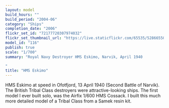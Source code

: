 ```yaml
---
layout: model
build_hours: ""
build_period: "2004-06"
category: "Ships"
completion_date: "2006"
flickr_set_id: "72177720307974032"
flickr_set_thumbnail_url: "https://live.staticflickr.com/65535/52866550894_395616c6d3_m.jpg"
model_id: "116"
publish: true
scale: "1/700"
summary: "Royal Navy Destroyer HMS Eskimo, Narvik, April 1940

"
title: "HMS Eskimo"
---
```


HMS Eskimo at speed in Ofotfjord, 13 April 1940 (Second Battle of Narvik). The British Tribal Class destroyers were attractive-looking ships. The first model I ever built solo, was the Airfix 1/600 HMS Cossack. I built this much more detailed model of a Tribal Class from a Samek resin kit.
